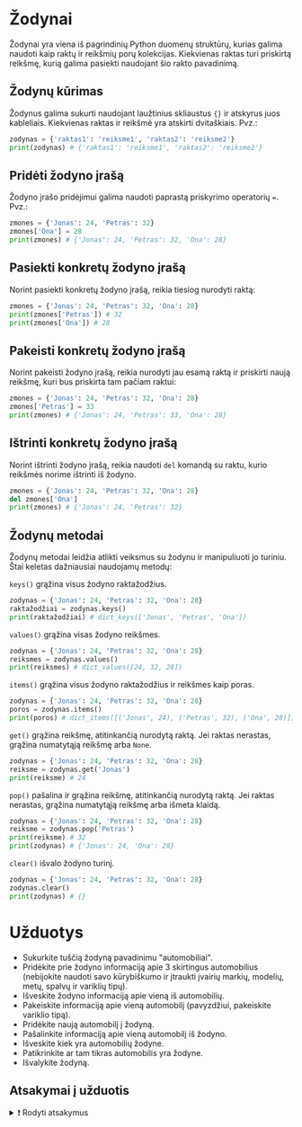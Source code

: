 # Žodynai

Žodynai yra viena iš pagrindinių Python duomenų struktūrų, kurias galima naudoti kaip raktų ir reikšmių porų kolekcijas. Kiekvienas raktas turi priskirtą reikšmę, kurią galima pasiekti naudojant šio rakto pavadinimą.

## Žodynų kūrimas

Žodynus galima sukurti naudojant laužtinius skliaustus `{}` ir atskyrus juos kableliais. Kiekvienas raktas ir reikšmė yra atskirti dvitaškiais. Pvz.:

```Python
zodynas = {'raktas1': 'reiksme1', 'raktas2': 'reiksme2'}
print(zodynas) # {'raktas1': 'reiksme1', 'raktas2': 'reiksme2'}
```

## Pridėti žodyno įrašą

Žodyno įrašo pridėjimui galima naudoti paprastą priskyrimo operatorių `=`. Pvz.:

```Python
zmones = {'Jonas': 24, 'Petras': 32}
zmones['Ona'] = 28
print(zmones) # {'Jonas': 24, 'Petras': 32, 'Ona': 28}
```

## Pasiekti konkretų žodyno įrašą

Norint pasiekti konkretų žodyno įrašą, reikia tiesiog nurodyti raktą:

```Python
zmones = {'Jonas': 24, 'Petras': 32, 'Ona': 28}
print(zmones['Petras']) # 32
print(zmones['Ona']) # 28
```

## Pakeisti konkretų žodyno įrašą

Norint pakeisti žodyno įrašą, reikia nurodyti jau esamą raktą ir priskirti naują reikšmę, kuri bus priskirta tam pačiam raktui:

```Python
zmones = {'Jonas': 24, 'Petras': 32, 'Ona': 28}
zmones['Petras'] = 33
print(zmones) # {'Jonas': 24, 'Petras': 33, 'Ona': 28}
```

## Ištrinti konkretų žodyno įrašą

Norint ištrinti žodyno įrašą, reikia naudoti `del` komandą su raktu, kurio reikšmės norime ištrinti iš žodyno.

```Python
zmones = {'Jonas': 24, 'Petras': 32, 'Ona': 28}
del zmones['Ona']
print(zmones) # {'Jonas': 24, 'Petras': 32}
```

## Žodynų metodai

Žodynų metodai leidžia atlikti veiksmus su žodynu ir manipuliuoti jo turiniu. Štai keletas dažniausiai naudojamų metodų:

`keys()` grąžina visus žodyno raktažodžius.

```Python
zodynas = {'Jonas': 24, 'Petras': 32, 'Ona': 28}
raktažodžiai = zodynas.keys()
print(raktažodžiai) # dict_keys(['Jonas', 'Petras', 'Ona'])
```

`values()` grąžina visas žodyno reikšmes.

```Python
zodynas = {'Jonas': 24, 'Petras': 32, 'Ona': 28}
reiksmes = zodynas.values()
print(reiksmes) # dict_values([24, 32, 28])
```

`items()` grąžina visus žodyno raktažodžius ir reikšmes kaip poras.

```Python
zodynas = {'Jonas': 24, 'Petras': 32, 'Ona': 28}
poros = zodynas.items()
print(poros) # dict_items([('Jonas', 24), ('Petras', 32), ('Ona', 28)])
```

`get()` grąžina reikšmę, atitinkančią nurodytą raktą. Jei raktas nerastas, grąžina numatytąją reikšmę arba `None`.

```Python
zodynas = {'Jonas': 24, 'Petras': 32, 'Ona': 28}
reiksme = zodynas.get('Jonas')
print(reiksme) # 24
```

`pop()` pašalina ir grąžina reikšmę, atitinkančią nurodytą raktą. Jei raktas nerastas, grąžina numatytąją reikšmę arba išmeta klaidą.

```Python
zodynas = {'Jonas': 24, 'Petras': 32, 'Ona': 28}
reiksme = zodynas.pop('Petras')
print(reiksme) # 32
print(zodynas) # {'Jonas': 24, 'Ona': 28}
```

`clear()` išvalo žodyno turinį.

```Python
zodynas = {'Jonas': 24, 'Petras': 32, 'Ona': 28}
zodynas.clear()
print(zodynas) # {}
```

# Užduotys

- Sukurkite tuščią žodyną pavadinimu "automobiliai".
- Pridėkite prie žodyno informaciją apie 3 skirtingus automobilius (nebijokite naudoti savo kūrybiškumo ir įtraukti įvairių markių, modelių, metų, spalvų ir variklių tipų).
- Išveskite žodyno informaciją apie vieną iš automobilių.
- Pakeiskite informaciją apie vieną automobilį (pavyzdžiui, pakeiskite variklio tipą).
- Pridėkite naują automobilį į žodyną.
- Pašalinkite informaciją apie vieną automobilį iš žodyno.
- Išveskite kiek yra automobilių žodyne.
- Patikrinkite ar tam tikras automobilis yra žodyne.
- Išvalykite žodyną.

## Atsakymai į užduotis

<details><summary>❗ Rodyti atsakymus</summary>
<hr>

```Python
automobiliai = {}
automobiliai = {
    '1': {
        'marke': 'Audi',
        'modelis': 'A6',
        'metai': 2020,
        'spalva': 'Juoda',
        'variklis': 'Benzinas'
    },
    '2': {
        'marke': 'Tesla',
        'modelis': 'Model S',
        'metai': 2018,
        'spalva': 'Raudona',
        'variklis': 'Elektra'
    },
    '3': {
        'marke': 'Ferrari',
        'modelis': '488 GTB',
        'metai': 2019,
        'spalva': 'Geltona',
        'variklis': 'Benzinas'
    }
}
print("Automobilis nr.2:", automobiliai['2'])
automobiliai['3']['variklis'] = 'Elektra'
print("Automobilis nr.3 po variklio pakeitimo:", automobiliai['3'])
automobiliai['4'] = {
    'marke': 'BMW',
    'modelis': 'M5',
    'metai': 2022,
    'spalva': 'Mėlyna',
    'variklis': 'Dyzelis'
}
del automobiliai['1']
print("Automobilių skaičius žodyne:", len(automobiliai))
print("Ar žodyne yra Audi A6?", 'Audi A6' in [automobiliai[auto]['marke'] + ' ' + automobiliai[auto]['modelis'] for auto in automobiliai])
automobiliai.clear()
print("Išvalytas žodynas:", automobiliai)
```

Rezultatas:

```Text
Automobilis nr.2: {'marke': 'Tesla', 'modelis': 'Model S', 'metai': 2018, 'spalva': 'Raudona', 'variklis': 'Elektra'}
Automobilis nr.3 po variklio pakeitimo: {'marke': 'Ferrari', 'modelis': '488 GTB', 'metai': 2019, 'spalva': 'Geltona', 'variklis': 'Elektra'}
Automobilių skaičius žodyne: 3
Ar žodyne yra Audi A6? False
Išvalytas žodynas: {}
```